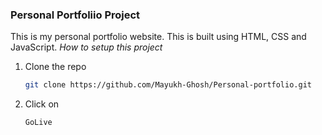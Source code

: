 ### Personal Portfoliio Project
This is my personal portfolio website.
This is built using HTML, CSS and JavaScript. 
_How to setup this project_

1. Clone the repo
   ```sh
   git clone https://github.com/Mayukh-Ghosh/Personal-portfolio.git
   ```
2. Click on 
    ```sh 
    GoLive
    ```

